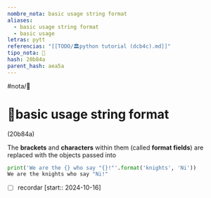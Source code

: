 ```yaml
---
nombre_nota: basic usage string format
aliases:
  - basic usage string format
  - basic usage
letras: pytt
referencias: "[[TODO/🏛️python tutorial (dcb4c).md]]"
tipo_nota: 📑
hash: 20b84a
parent_hash: aea5a
---
```


#nota/📑

# 📑basic usage string format
<div class="hash">(20b84a)</div>


The __brackets__ and __characters__ within them (called __format fields__) are replaced with the objects passed into


```python
print('We are the {} who say "{}!"'.format('knights', 'Ni'))
We are the knights who say "Ni!"
```



- [ ] recordar  [start:: 2024-10-16]
